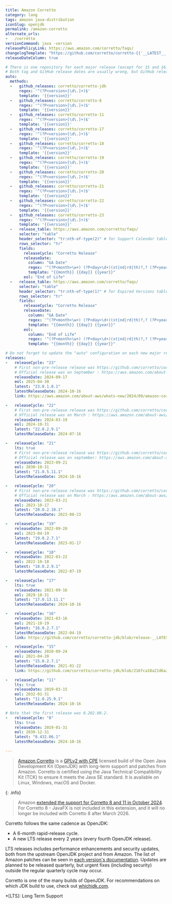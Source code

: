 ```yaml
---
title: Amazon Corretto
category: lang
tags: amazon java-distribution
iconSlug: openjdk
permalink: /amazon-corretto
alternate_urls:
-   /corretto
versionCommand: java -version
releasePolicyLink: https://aws.amazon.com/corretto/faqs/
changelogTemplate: "https://github.com/corretto/corretto-{{'__LATEST__'|split:'.'|first}}/blob/release-__LATEST__/CHANGELOG.md"
releaseDateColumn: true

# There is one repository for each major release (except for 15 and 16).
# Both tag and GitHub release dates are usually wrong, but GitHub release dates are closer to the correct date.
auto:
  methods:
  -   github_releases: corretto/corretto-jdk
      regex: '^(?P<version>[\d\.]+)$'
      template: '{{version}}'
  -   github_releases: corretto/corretto-8
      regex: '^(?P<version>[\d\.]+)$'
      template: '{{version}}'
  -   github_releases: corretto/corretto-11
      regex: '^(?P<version>[\d\.]+)$'
      template: '{{version}}'
  -   github_releases: corretto/corretto-17
      regex: '^(?P<version>[\d\.]+)$'
      template: '{{version}}'
  -   github_releases: corretto/corretto-18
      regex: '^(?P<version>[\d\.]+)$'
      template: '{{version}}'
  -   github_releases: corretto/corretto-19
      regex: '^(?P<version>[\d\.]+)$'
      template: '{{version}}'
  -   github_releases: corretto/corretto-20
      regex: '^(?P<version>[\d\.]+)$'
      template: '{{version}}'
  -   github_releases: corretto/corretto-21
      regex: '^(?P<version>[\d\.]+)$'
      template: '{{version}}'
  -   github_releases: corretto/corretto-22
      regex: '^(?P<version>[\d\.]+)$'
      template: '{{version}}'
  -   github_releases: corretto/corretto-23
      regex: '^(?P<version>[\d\.]+)$'
      template: '{{version}}'
  -   release_table: https://aws.amazon.com/corretto/faqs/
      selector: "table"
      header_selector: "tr:nth-of-type(2)" # for Support Calendar table
      rows_selector: "tr"
      fields:
        releaseCycle: "Corretto Release"
        releaseDate:
          column: "GA Date"
          regex: '^(?P<month>\w+) (?P<day>\d+)(st|nd|rd|th)?,? (?P<year>\d{4}).*$'
          template: "{{month}} {{day}} {{year}}"
        eol: "End of Life"
  -   release_table: https://aws.amazon.com/corretto/faqs/
      selector: "table"
      header_selector: "tr:nth-of-type(1)" # for Expired Versions table
      rows_selector: "tr"
      fields:
        releaseCycle: "Corretto Release"
        releaseDate:
          column: "GA Date"
          regex: '^(?P<month>\w+) (?P<day>\d+)(st|nd|rd|th)?,? (?P<year>\d{4}).*$'
          template: "{{month}} {{day}} {{year}}"
        eol:
          column: "End of Life"
          regex: '^(?P<month>\w+) (?P<day>\d+)(st|nd|rd|th)?,? (?P<year>\d{4}).*$'
          template: "{{month}} {{day}} {{year}}"

# Do not forget to update the "auto" configuration on each new major release.
releases:
-   releaseCycle: "23"
    # First non-pre-release release was https://github.com/corretto/corretto-23/releases/tag/23.0.0.37.1
    # Official release was on September : https://aws.amazon.com/about-aws/whats-new/2024/09/amazon-corretto-23-generally-available/
    releaseDate: 2024-09-17
    eol: 2025-04-30
    latest: "23.0.1.8.1"
    latestReleaseDate: 2024-10-16
    link: https://aws.amazon.com/about-aws/whats-new/2024/09/amazon-corretto-23-generally-available/

-   releaseCycle: "22"
    # First non-pre-release release was https://github.com/corretto/corretto-22/releases/tag/22.0.0.36.2
    # Official release was on March : https://aws.amazon.com/about-aws/whats-new/2024/03/amazon-corretto-22-generally-available/
    releaseDate: 2024-03-19
    eol: 2024-10-31
    latest: "22.0.2.9.1"
    latestReleaseDate: 2024-07-16

-   releaseCycle: "21"
    lts: true
    # First non-pre-release release was https://github.com/corretto/corretto-21/releases/tag/21.0.0.35.1
    # Official release was on september: https://aws.amazon.com/about-aws/whats-new/2023/09/amazon-corretto-21-generally-available/
    releaseDate: 2023-09-21
    eol: 2030-10-31
    latest: "21.0.5.11.1"
    latestReleaseDate: 2024-10-16

-   releaseCycle: "20"
    # First non-pre-release release was https://github.com/corretto/corretto-20/releases/tag/20.0.0.36.1
    # Official release was on March : https://aws.amazon.com/about-aws/whats-new/2023/03/amazon-corretto-20/
    releaseDate: 2023-03-21
    eol: 2023-10-17
    latest: "20.0.2.10.1"
    latestReleaseDate: 2023-08-23

-   releaseCycle: "19"
    releaseDate: 2022-09-20
    eol: 2023-04-19
    latest: "19.0.2.7.1"
    latestReleaseDate: 2023-01-17

-   releaseCycle: "18"
    releaseDate: 2022-03-22
    eol: 2022-10-18
    latest: "18.0.2.9.1"
    latestReleaseDate: 2022-07-19

-   releaseCycle: "17"
    lts: true
    releaseDate: 2021-09-16
    eol: 2029-10-31
    latest: "17.0.13.11.1"
    latestReleaseDate: 2024-10-16

-   releaseCycle: "16"
    releaseDate: 2021-03-16
    eol: 2021-10-19
    latest: "16.0.2.7.1"
    latestReleaseDate: 2022-04-19
    link: https://github.com/corretto/corretto-jdk/blob/release-__LATEST__/CHANGELOG.md

-   releaseCycle: "15"
    releaseDate: 2020-09-24
    eol: 2021-04-20
    latest: "15.0.2.7.1"
    latestReleaseDate: 2021-01-22
    link: https://github.com/corretto/corretto-jdk/blob/216fca10a21d6a26ca2846d4ca2861ea644a7a1e/CHANGELOG.md#january-2021-critical-patch-update-corretto-version-150271

-   releaseCycle: "11"
    lts: true
    releaseDate: 2019-03-15
    eol: 2032-01-31
    latest: "11.0.25.9.1"
    latestReleaseDate: 2024-10-16

# Note that the first release was 8.202.08.2.
-   releaseCycle: "8"
    lts: true
    releaseDate: 2019-01-31
    eol: 2030-12-31
    latest: "8.432.06.1"
    latestReleaseDate: 2024-10-16

---
```


> [Amazon Corretto](https://aws.amazon.com/corretto/) is a [GPLv2 with CPE](https://openjdk.org/legal/gplv2+ce.html)
> licensed build of the Open Java Development Kit (OpenJDK) with long-term support and patches from
> Amazon. Corretto is certified using the Java Technical Compatibility Kit (TCK) to ensure it meets
> the Java SE standard. It is available on Linux, Windows, macOS and Docker.

{: .info}
> Amazon [extended the support for Corretto 8 and 11 in October 2024](https://aws.amazon.com/about-aws/whats-new/2024/10/extension-eol-dates-amazon-corretto-8-11/).
> For Corretto 8 - JavaFX is not included in this extension, and it will no longer be included with Corretto 8 after March 2026.

Corretto follows the same cadence as OpenJDK:
- A 6-month rapid-release cycle.
- A new LTS release every 2 years (every fourth OpenJDK release).

LTS releases includes performance enhancements and security updates, both from the upstream OpenJDK
project and from Amazon. The list of Amazon patches can be seen in [each version's documentation](https://docs.aws.amazon.com/corretto/).
Updates are planned to be released quarterly, but urgent fixes (including security) outside the
regular quarterly cycle may occur.

Corretto is one of the many builds of OpenJDK. For recommendations on which JDK build to use, check
out [whichjdk.com](https://whichjdk.com/#amazon-corretto).

*[LTS]: Long Term Support
